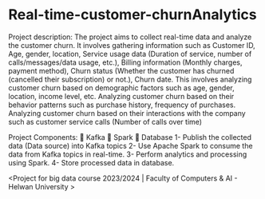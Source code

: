 # Real-time-customer-churnAnalytics

Project description:
The project aims to collect real-time data and analyze the customer churn. It
involves gathering information such as Customer ID, Age, gender, location, Service
usage data (Duration of service, number of calls/messages/data usage, etc.), Billing
information (Monthly charges, payment method), Churn status (Whether the
customer has churned (cancelled their subscription) or not.), Churn date. This
involves analyzing customer churn based on demographic factors such as age,
gender, location, income level, etc. Analyzing customer churn based on their
behavior patterns such as purchase history, frequency of purchases. Analyzing
customer churn based on their interactions with the company such as customer
service calls (Number of calls over time)

Project Components:
 Kafka
 Spark
 Database
1- Publish the collected data (Data source) into Kafka topics
2- Use Apache Spark to consume the data from Kafka topics in real-time.
3- Perform analytics and processing using Spark.
4- Store processed data in database.

&lt;Project for big data course 2023/2024 | Faculty of Computers &amp; AI - Helwan University >
